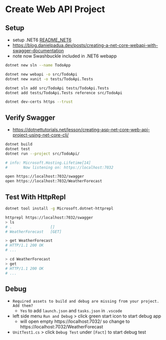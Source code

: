# Create Web API Project

## Setup

* setup .NET6 [README_NET6](README_NET6.md)
* https://blog.danielpadua.dev/posts/creating-a-net-core-webapi-with-swagger-documentation
* note now Swashbuckle included in .NET6 webapp

```bash
dotnet new sln --name TodoApp

dotnet new webapi -o src/TodoApi
dotnet new xunit -o tests/TodoApi.Tests

dotnet sln add src/TodoApi tests/TodoApi.Tests
dotnet add tests/TodoApi.Tests reference src/TodoApi

dotnet dev-certs https --trust
```

## Verify Swagger

* https://dotnettutorials.net/lesson/creating-asp-net-core-web-api-project-using-net-core-cli/

```bash
dotnet build
dotnet test
dotnet run --project src/TodoApi/

# info: Microsoft.Hosting.Lifetime[14]
#       Now listening on: https://localhost:7032

open https://localhost:7032/swagger
open https://localhost:7032/WeatherForecast
```

## Test With HttpRepl

```bash
dotnet tool install -g Microsoft.dotnet-httprepl

httprepl https://localhost:7032/swagger
> ls
# .                 []
# WeatherForecast   [GET]

> get WeatherForecast
# HTTP/1.1 200 OK
# ...

> cd WeatherForecast
> get
# HTTP/1.1 200 OK
# ...
```

## Debug

* `Required assets to build and debug are missing from your project. Add them?`
  - `Yes` to add `launch.json` and `tasks.json` in `.vscode`
* left side menu `Run and Debug` > click green start icon to start debug app
  - will open empty https://localhost:7032/ so change to https://localhost:7032/WeatherForecast
* `UnitTest1.cs` > click `Debug Test` under `[Fact]` to start debug test
